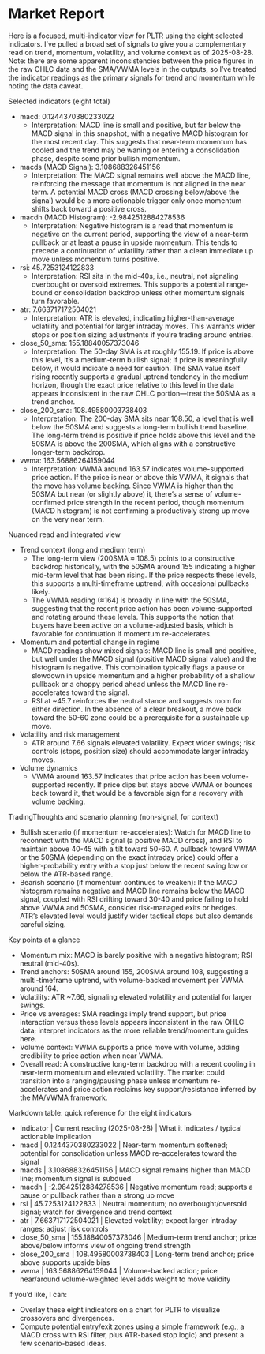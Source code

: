 # Market Report

Here is a focused, multi-indicator view for PLTR using the eight selected indicators. I’ve pulled a broad set of signals to give you a complementary read on trend, momentum, volatility, and volume context as of 2025-08-28. Note: there are some apparent inconsistencies between the price figures in the raw OHLC data and the SMA/VWMA levels in the outputs, so I’ve treated the indicator readings as the primary signals for trend and momentum while noting the data caveat.

Selected indicators (eight total)
- macd: 0.1244370380233022
  - Interpretation: MACD line is small and positive, but far below the MACD signal in this snapshot, with a negative MACD histogram for the most recent day. This suggests that near-term momentum has cooled and the trend may be waning or entering a consolidation phase, despite some prior bullish momentum.
- macds (MACD Signal): 3.108688326451156
  - Interpretation: The MACD signal remains well above the MACD line, reinforcing the message that momentum is not aligned in the near term. A potential MACD cross (MACD crossing below/above the signal) would be a more actionable trigger only once momentum shifts back toward a positive cross.
- macdh (MACD Histogram): -2.9842512884278536
  - Interpretation: Negative histogram is a read that momentum is negative on the current period, supporting the view of a near-term pullback or at least a pause in upside momentum. This tends to precede a continuation of volatility rather than a clean immediate up move unless momentum turns positive.
- rsi: 45.7253124122833
  - Interpretation: RSI sits in the mid-40s, i.e., neutral, not signaling overbought or oversold extremes. This supports a potential range-bound or consolidation backdrop unless other momentum signals turn favorable.
- atr: 7.663717172504021
  - Interpretation: ATR is elevated, indicating higher-than-average volatility and potential for larger intraday moves. This warrants wider stops or position sizing adjustments if you’re trading around entries.
- close_50_sma: 155.18840057373046
  - Interpretation: The 50-day SMA is at roughly 155.19. If price is above this level, it’s a medium-term bullish signal; if price is meaningfully below, it would indicate a need for caution. The SMA value itself rising recently supports a gradual uptrend tendency in the medium horizon, though the exact price relative to this level in the data appears inconsistent in the raw OHLC portion—treat the 50SMA as a trend anchor.
- close_200_sma: 108.49580003738403
  - Interpretation: The 200-day SMA sits near 108.50, a level that is well below the 50SMA and suggests a long-term bullish trend baseline. The long-term trend is positive if price holds above this level and the 50SMA is above the 200SMA, which aligns with a constructive longer-term backdrop.
- vwma: 163.56886264159044
  - Interpretation: VWMA around 163.57 indicates volume-supported price action. If the price is near or above this VWMA, it signals that the move has volume backing. Since VWMA is higher than the 50SMA but near (or slightly above) it, there’s a sense of volume-confirmed price strength in the recent period, though momentum (MACD histogram) is not confirming a productively strong up move on the very near term.

Nuanced read and integrated view
- Trend context (long and medium term)
  - The long-term view (200SMA ≈ 108.5) points to a constructive backdrop historically, with the 50SMA around 155 indicating a higher mid-term level that has been rising. If the price respects these levels, this supports a multi-timeframe uptrend, with occasional pullbacks likely.
  - The VWMA reading (≈164) is broadly in line with the 50SMA, suggesting that the recent price action has been volume-supported and rotating around these levels. This supports the notion that buyers have been active on a volume-adjusted basis, which is favorable for continuation if momentum re-accelerates.
- Momentum and potential change in regime
  - MACD readings show mixed signals: MACD line is small and positive, but well under the MACD signal (positive MACD signal value) and the histogram is negative. This combination typically flags a pause or slowdown in upside momentum and a higher probability of a shallow pullback or a choppy period ahead unless the MACD line re-accelerates toward the signal.
  - RSI at ~45.7 reinforces the neutral stance and suggests room for either direction. In the absence of a clear breakout, a move back toward the 50-60 zone could be a prerequisite for a sustainable up move.
- Volatility and risk management
  - ATR around 7.66 signals elevated volatility. Expect wider swings; risk controls (stops, position size) should accommodate larger intraday moves.
- Volume dynamics
  - VWMA around 163.57 indicates that price action has been volume-supported recently. If price dips but stays above VWMA or bounces back toward it, that would be a favorable sign for a recovery with volume backing.

TradingThoughts and scenario planning (non-signal, for context)
- Bullish scenario (if momentum re-accelerates): Watch for MACD line to reconnect with the MACD signal (a positive MACD cross), and RSI to maintain above 40-45 with a tilt toward 50-60. A pullback toward VWMA or the 50SMA (depending on the exact intraday price) could offer a higher-probability entry with a stop just below the recent swing low or below the ATR-based range.
- Bearish scenario (if momentum continues to weaken): If the MACD histogram remains negative and MACD line remains below the MACD signal, coupled with RSI drifting toward 30-40 and price failing to hold above VWMA and 50SMA, consider risk-managed exits or hedges. ATR’s elevated level would justify wider tactical stops but also demands careful sizing.

Key points at a glance
- Momentum mix: MACD is barely positive with a negative histogram; RSI neutral (mid-40s).
- Trend anchors: 50SMA around 155, 200SMA around 108, suggesting a multi-timeframe uptrend, with volume-backed movement per VWMA around 164.
- Volatility: ATR ~7.66, signaling elevated volatility and potential for larger swings.
- Price vs averages: SMA readings imply trend support, but price interaction versus these levels appears inconsistent in the raw OHLC data; interpret indicators as the more reliable trend/momentum guides here.
- Volume context: VWMA supports a price move with volume, adding credibility to price action when near VWMA.
- Overall read: A constructive long-term backdrop with a recent cooling in near-term momentum and elevated volatility. The market could transition into a ranging/pausing phase unless momentum re-accelerates and price action reclaims key support/resistance inferred by the MA/VWMA framework.

Markdown table: quick reference for the eight indicators
- Indicator | Current reading (2025-08-28) | What it indicates / typical actionable implication
- macd | 0.1244370380233022 | Near-term momentum softened; potential for consolidation unless MACD re-accelerates toward the signal
- macds | 3.108688326451156 | MACD signal remains higher than MACD line; momentum signal is subdued
- macdh | -2.9842512884278536 | Negative momentum read; supports a pause or pullback rather than a strong up move
- rsi | 45.7253124122833 | Neutral momentum; no overbought/oversold signal; watch for divergence and trend context
- atr | 7.663717172504021 | Elevated volatility; expect larger intraday ranges; adjust risk controls
- close_50_sma | 155.18840057373046 | Medium-term trend anchor; price above/below informs view of ongoing trend strength
- close_200_sma | 108.49580003738403 | Long-term trend anchor; price above supports upside bias
- vwma | 163.56886264159044 | Volume-backed action; price near/around volume-weighted level adds weight to move validity

If you’d like, I can:
- Overlay these eight indicators on a chart for PLTR to visualize crossovers and divergences.
- Compute potential entry/exit zones using a simple framework (e.g., a MACD cross with RSI filter, plus ATR-based stop logic) and present a few scenario-based ideas.
